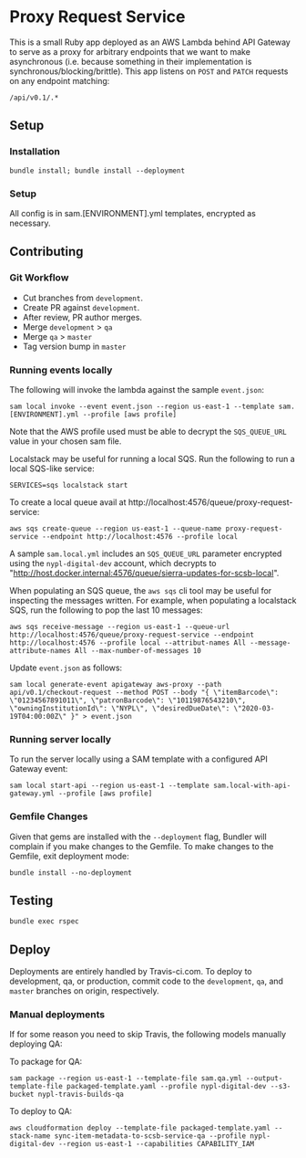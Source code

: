 # Proxy Request Service

This is a small Ruby app deployed as an AWS Lambda behind API Gateway to serve as a proxy for arbitrary endpoints that we want to make asynchronous (i.e. because something in their implementation is synchronous/blocking/brittle). This app listens on `POST` and `PATCH` requests on any endpoint matching:

```
/api/v0.1/.*
```

## Setup

### Installation

```
bundle install; bundle install --deployment
```

### Setup

All config is in sam.[ENVIRONMENT].yml templates, encrypted as necessary.

## Contributing

### Git Workflow

 * Cut branches from `development`.
 * Create PR against `development`.
 * After review, PR author merges.
 * Merge `development` > `qa`
 * Merge `qa` > `master`
 * Tag version bump in `master`

### Running events locally

The following will invoke the lambda against the sample `event.json`:

```
sam local invoke --event event.json --region us-east-1 --template sam.[ENVIRONMENT].yml --profile [aws profile]
```

Note that the AWS profile used must be able to decrypt the `SQS_QUEUE_URL` value in your chosen sam file.

Localstack may be useful for running a local SQS. Run the following to run a local SQS-like service:

```
SERVICES=sqs localstack start
```

To create a local queue avail at http://localhost:4576/queue/proxy-request-service:

```
aws sqs create-queue --region us-east-1 --queue-name proxy-request-service --endpoint http://localhost:4576 --profile local
```

A sample `sam.local.yml` includes an `SQS_QUEUE_URL` parameter encrypted using the `nypl-digital-dev` account, which decrypts to "http://host.docker.internal:4576/queue/sierra-updates-for-scsb-local".

When populating an SQS queue, the `aws sqs` cli tool may be useful for inspecting the messages written. For example, when populating a localstack SQS, run the following to pop the last 10 messages:

```
aws sqs receive-message --region us-east-1 --queue-url http://localhost:4576/queue/proxy-request-service --endpoint http://localhost:4576 --profile local --attribut-names All --message-attribute-names All --max-number-of-messages 10
```

Update `event.json` as follows:

```
sam local generate-event apigateway aws-proxy --path api/v0.1/checkout-request --method POST --body "{ \"itemBarcode\": \"01234567891011\", \"patronBarcode\": \"10119876543210\", \"owningInstitutionId\": \"NYPL\", \"desiredDueDate\": \"2020-03-19T04:00:00Z\" }" > event.json
```

### Running server locally

To run the server locally using a SAM template with a configured API Gateway event:

```
sam local start-api --region us-east-1 --template sam.local-with-api-gateway.yml --profile [aws profile]
```

### Gemfile Changes

Given that gems are installed with the `--deployment` flag, Bundler will complain if you make changes to the Gemfile. To make changes to the Gemfile, exit deployment mode:

```
bundle install --no-deployment
```

## Testing

```
bundle exec rspec
```

## Deploy

Deployments are entirely handled by Travis-ci.com. To deploy to development, qa, or production, commit code to the `development`, `qa`, and `master` branches on origin, respectively.

### Manual deployments

If for some reason you need to skip Travis, the following models manually deploying QA:

To package for QA:

```
sam package --region us-east-1 --template-file sam.qa.yml --output-template-file packaged-template.yaml --profile nypl-digital-dev --s3-bucket nypl-travis-builds-qa
```

To deploy to QA:

```
aws cloudformation deploy --template-file packaged-template.yaml --stack-name sync-item-metadata-to-scsb-service-qa --profile nypl-digital-dev --region us-east-1 --capabilities CAPABILITY_IAM
```
